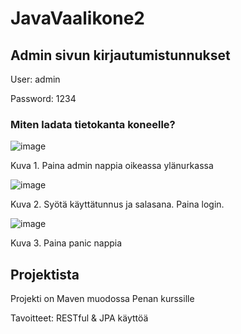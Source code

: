 # JavaVaalikone2

## Admin sivun kirjautumistunnukset

User: admin

Password: 1234
 
 
### Miten ladata tietokanta koneelle?

![image](https://user-images.githubusercontent.com/67522407/168488335-1063f18c-9277-4ad3-ad89-2a98207c601c.png)

Kuva 1. Paina admin nappia oikeassa ylänurkassa


![image](https://user-images.githubusercontent.com/67522407/168488225-5855a1ac-a9bc-4fb0-bde0-b10ed84eb7b7.png)

Kuva 2. Syötä käyttätunnus ja salasana. Paina login.


![image](https://user-images.githubusercontent.com/67522407/168488293-b7b99038-187c-4ddf-94cb-6a239f80520b.png)

Kuva 3. Paina panic nappia

## Projektista
Projekti on Maven muodossa
Penan kurssille

Tavoitteet:
RESTful & JPA käyttöä
